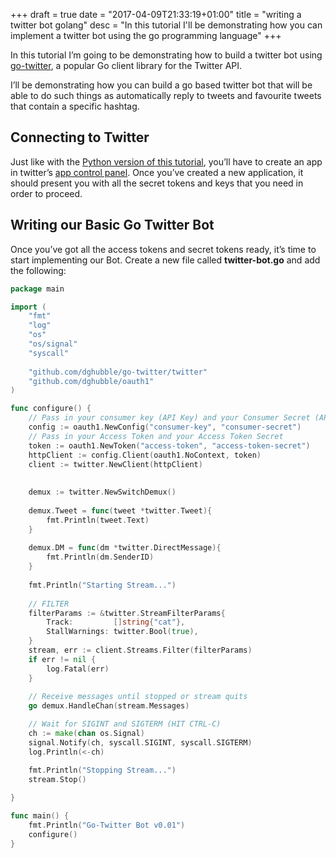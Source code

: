 +++
draft = true
date = "2017-04-09T21:33:19+01:00"
title = "writing a twitter bot golang"
desc = "In this tutorial I'll be demonstrating how you can implement a twitter bot using the go programming language"
+++

In this tutorial I’m going to be demonstrating how to build a twitter bot using <a href="https://github.com/dghubble/go-twitter">go-twitter</a>, a popular Go client library for the Twitter API.

I’ll be demonstrating how you can build a go based twitter bot that will be able to do such things as automatically reply to tweets and favourite tweets that contain a specific hashtag.

<h2>Connecting to Twitter</h2>

<p>Just like with the <a href="https://tutorialedge.net/creating-python-twitter-bot-using-twitter-api">Python version of this tutorial</a>, you’ll have to create an app in twitter’s <a href=”https://apps.twitter.com/”>app control panel</a>. Once you’ve created a new application, it should present you with all the secret tokens and keys that you need in order to proceed.</p>

<h2>Writing our Basic Go Twitter Bot</h2>

<p>Once you’ve got all the access tokens and secret tokens ready, it’s time to start implementing our Bot. Create a new file called <b>twitter-bot.go</b> and add the following:</p>

~~~go
package main

import (
    "fmt"
    "log"
    "os"
    "os/signal"
    "syscall"
    
    "github.com/dghubble/go-twitter/twitter"
    "github.com/dghubble/oauth1"
)

func configure() {
    // Pass in your consumer key (API Key) and your Consumer Secret (API Secret) 
    config := oauth1.NewConfig("consumer-key", "consumer-secret")
    // Pass in your Access Token and your Access Token Secret
    token := oauth1.NewToken("access-token", "access-token-secret")
    httpClient := config.Client(oauth1.NoContext, token)
    client := twitter.NewClient(httpClient)
    
    
    demux := twitter.NewSwitchDemux()
    
    demux.Tweet = func(tweet *twitter.Tweet){
        fmt.Println(tweet.Text)
    }
    
    demux.DM = func(dm *twitter.DirectMessage){
        fmt.Println(dm.SenderID)
    }
    
    fmt.Println("Starting Stream...")
    
    // FILTER
	filterParams := &twitter.StreamFilterParams{
		Track:         []string{"cat"},
		StallWarnings: twitter.Bool(true),
	}
	stream, err := client.Streams.Filter(filterParams)
	if err != nil {
		log.Fatal(err)
	}
    
    // Receive messages until stopped or stream quits
	go demux.HandleChan(stream.Messages)

	// Wait for SIGINT and SIGTERM (HIT CTRL-C)
	ch := make(chan os.Signal)
	signal.Notify(ch, syscall.SIGINT, syscall.SIGTERM)
	log.Println(<-ch)

	fmt.Println("Stopping Stream...")
	stream.Stop()
    
}

func main() {
    fmt.Println("Go-Twitter Bot v0.01")
    configure()
}
~~~